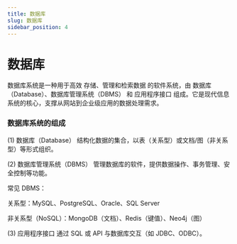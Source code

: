 ```yaml
---
title: 数据库
slug: 数据库
sidebar_position: 4
---
```



# 数据库

数据库系统是一种用于高效 存储、管理和检索数据 的软件系统，由 数据库（Database）、数据库管理系统（DBMS） 和 应用程序接口 组成。它是现代信息系统的核心，支撑从网站到企业级应用的数据处理需求。
### 数据库系统的组成
(1) 数据库（Database）
结构化数据的集合，以表（关系型）或文档/图（非关系型）等形式组织。


(2) 数据库管理系统（DBMS）
管理数据库的软件，提供数据操作、事务管理、安全控制等功能。

常见 DBMS：

关系型：MySQL、PostgreSQL、Oracle、SQL Server

非关系型（NoSQL）：MongoDB（文档）、Redis（键值）、Neo4j（图）

(3) 应用程序接口
通过 SQL 或 API 与数据库交互（如 JDBC、ODBC）。